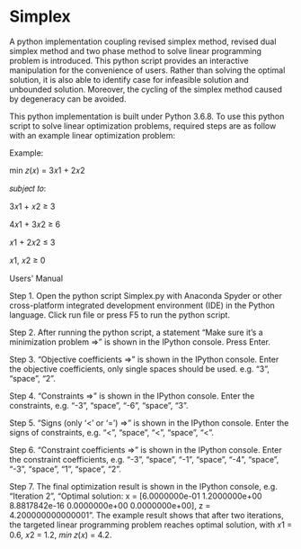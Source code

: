 # Simplex

A python implementation coupling revised simplex method, revised dual simplex method and two phase method to solve linear programming problem is introduced. This python script provides an interactive manipulation for the convenience of users. Rather than solving the optimal solution, it is also able to identify case for infeasible solution and unbounded solution. Moreover, the cycling of the simplex method caused by degeneracy can be avoided. 

This python implementation is built under Python 3.6.8.
To use this python script to solve linear optimization problems, required steps are as follow with an example linear optimization problem:

Example:

min 𝑧(𝑥) = 3𝑥1 + 2𝑥2

𝑠𝑢𝑏𝑗𝑒𝑐𝑡 𝑡𝑜:

3𝑥1 + 𝑥2 ≥ 3

4𝑥1 + 3𝑥2 ≥ 6

𝑥1 + 2𝑥2 ≤ 3

𝑥1, 𝑥2 ≥ 0



Users' Manual

Step 1. Open the python script Simplex.py with Anaconda Spyder or other cross-platform integrated development environment (IDE) in the Python language. Click run file or press F5 to run the python script.

Step 2. After running the python script, a statement “Make sure it’s a minimization problem =>” is shown in the IPython console. Press Enter.

Step 3. “Objective coefficients =>” is shown in the IPython console. Enter the objective coefficients, only single spaces should be used. e.g. “3”, “space”, “2”.

Step 4. “Constraints =>” is shown in the IPython console. Enter the constraints, e.g. “-3”, “space”, “-6”, “space”, “3”.

Step 5. “Signs (only ‘<’ or ‘=’) =>” is shown in the IPython console. Enter the signs of constraints, e.g. “<”, “space”, “<”, “space”, “<”.

Step 6. “Constraint coefficients =>” is shown in the IPython console. Enter the constraint coefficients, e.g. “-3”, “space”, “-1”, “space”, “-4”, “space”, “-3”, “space”, “1”, “space”, “2”.

Step 7. The final optimization result is shown in the IPython console, e.g. “Iteration 2”, “Optimal solution: x = [6.0000000e-01 1.2000000e+00 8.8817842e-16 0.0000000e+00 0.0000000e+00], z = 4.200000000000001”. The example result shows that after two iterations, the targeted linear programming problem reaches optimal solution, with 𝑥1 = 0.6, 𝑥2 = 1.2, 𝑚𝑖𝑛 𝑧(𝑥) = 4.2.

